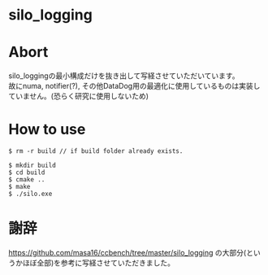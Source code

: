 # silo_logging

# Abort
silo_loggingの最小構成だけを抜き出して写経させていただいています。<br>
故にnuma, notifier(?), その他DataDog用の最適化に使用しているものは実装していません。(恐らく研究に使用しないため)

# How to use
```
$ rm -r build // if build folder already exists.

$ mkdir build
$ cd build
$ cmake ..
$ make
$ ./silo.exe
```

# 謝辞
https://github.com/masa16/ccbench/tree/master/silo_logging の大部分(というかほぼ全部)を参考に写経させていただきました。
